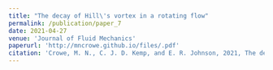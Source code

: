 ```yaml
---
title: "The decay of Hill\'s vortex in a rotating flow"
permalink: /publication/paper_7
date: 2021-04-27
venue: 'Journal of Fluid Mechanics'
paperurl: 'http://mncrowe.github.io/files/.pdf'
citation: 'Crowe, M. N., C. J. D. Kemp, and E. R. Johnson, 2021, The decay of Hill's vortex in a rotating flow, <i>J. Fluid Mech.</i>, 919, A6.'
---
```

